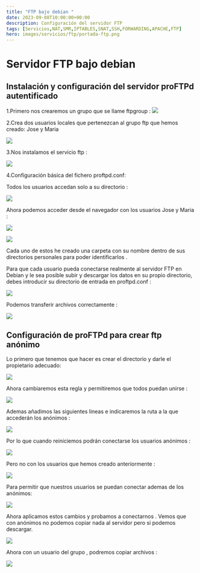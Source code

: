 ```yaml
---
title: "FTP bajo debian "
date: 2023-09-08T10:00:00+00:00
description: Configuración del servidor FTP 
tags: [Servicios,NAT,SMR,IPTABLES,SNAT,SSH,FORWARDING,APACHE,FTP]
hero: images/servicios/ftp/portada-ftp.png
---
```

# Servidor FTP bajo debian
##  Instalación y configuración del servidor proFTPd autentificado
1.Primero nos crearemos un grupo que se llame ftpgroup :
![](../img/Aspose.Words.5fca9cc1-3c81-4853-a5ed-a70b0122341b.160.png)

2.Crea dos usuarios locales que pertenezcan al grupo ftp que hemos creado: Jose y Maria

![](../img/Aspose.Words.5fca9cc1-3c81-4853-a5ed-a70b0122341b.161.png)

3.Nos instalamos el servicio ftp :

![](../img/Aspose.Words.5fca9cc1-3c81-4853-a5ed-a70b0122341b.162.png)

4.Configuración básica del fichero proftpd.conf:

Todos los usuarios accedan  solo a su directorio :

![](../img/Aspose.Words.5fca9cc1-3c81-4853-a5ed-a70b0122341b.163.png)

Ahora podemos acceder desde el navegador con los usuarios Jose y Maria  :

![](../img/Aspose.Words.5fca9cc1-3c81-4853-a5ed-a70b0122341b.164.png)

![](../img/Aspose.Words.5fca9cc1-3c81-4853-a5ed-a70b0122341b.165.png)

Cada uno de estos he creado una carpeta con su nombre dentro de sus directorios personales para poder identificarlos .

Para que cada usuario pueda conectarse realmente al servidor FTP en Debian y le sea posible subir y descargar los datos en su propio directorio, debes introducir su directorio de entrada en proftpd.conf :

![](../img/Aspose.Words.5fca9cc1-3c81-4853-a5ed-a70b0122341b.166.png)

Podemos transferir archivos correctamente :

![](../img/Aspose.Words.5fca9cc1-3c81-4853-a5ed-a70b0122341b.167.png)

## Configuración de proFTPd para crear ftp anónimo

Lo primero que tenemos que hacer es crear el directorio y darle el propietario adecuado:

![](../img/Aspose.Words.5fca9cc1-3c81-4853-a5ed-a70b0122341b.168.png)

Ahora cambiaremos esta regla y permitiremos que todos puedan unirse :

![](../img/Aspose.Words.5fca9cc1-3c81-4853-a5ed-a70b0122341b.169.png)

Ademas añadimos  las siguientes lineas e indicaremos la ruta a la que accederán los anónimos :

![](../img/Aspose.Words.5fca9cc1-3c81-4853-a5ed-a70b0122341b.170.png)

Por lo que cuando reiniciemos podrán conectarse los usuarios anónimos :

![](../img/Aspose.Words.5fca9cc1-3c81-4853-a5ed-a70b0122341b.171.png)

Pero no con los usuarios que hemos creado anteriormente :

![](../img/Aspose.Words.5fca9cc1-3c81-4853-a5ed-a70b0122341b.172.png)

Para permitir que nuestros usuarios se puedan conectar  ademas de los anónimos:

![](../img/Aspose.Words.5fca9cc1-3c81-4853-a5ed-a70b0122341b.173.png)

Ahora aplicamos estos cambios y probamos a conectarnos . Vemos que con anónimos no podemos copiar nada al servidor pero si podemos descargar.

![](../img/Aspose.Words.5fca9cc1-3c81-4853-a5ed-a70b0122341b.174.png)

Ahora con un usuario del grupo , podremos copiar archivos  :

![](../img/Aspose.Words.5fca9cc1-3c81-4853-a5ed-a70b0122341b.175.png)